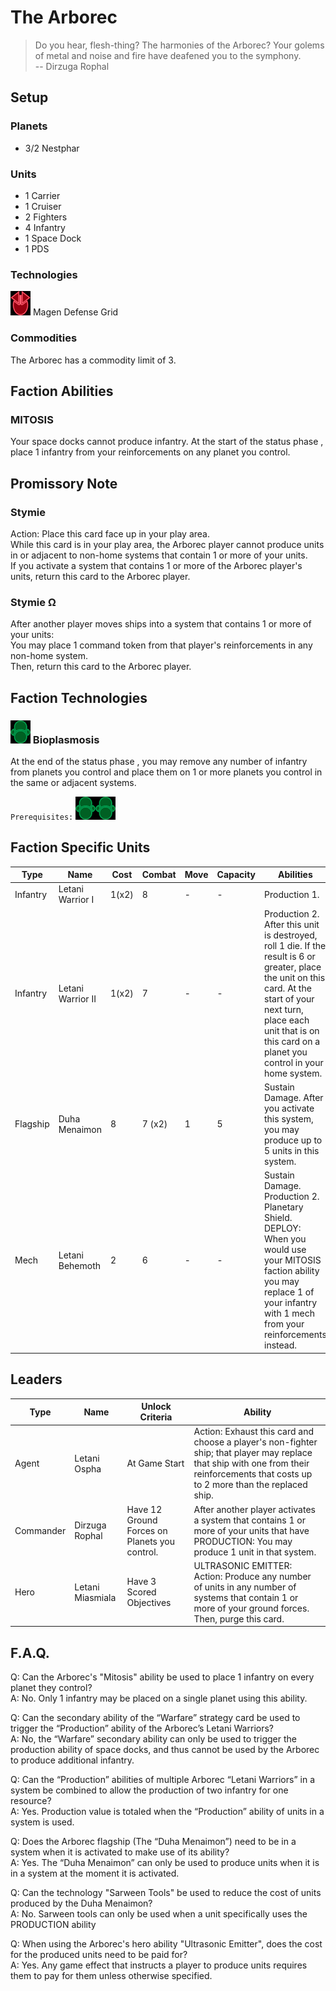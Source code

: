 # The Arborec
> Do you hear, flesh-thing? The harmonies of the Arborec? Your golems of metal and noise and fire have deafened you to the symphony.  
-- Dirzuga Rophal

## Setup

### Planets
* 3/2 Nestphar

### Units
* 1 Carrier
* 1 Cruiser
* 2 Fighters
* 4 Infantry
* 1 Space Dock
* 1 PDS

### Technologies
![Red Tech](../images/tech_red_small.bmp) Magen Defense Grid  

### Commodities
The Arborec has a commodity limit of 3.

## Faction Abilities
### MITOSIS
Your space docks cannot produce infantry.  At the start of the status phase , place 1 infantry from your reinforcements on any planet you control.

## Promissory Note
### Stymie  
Action: Place this card face up in your play area.  
While this card is in your play area, the Arborec player cannot produce units in or adjacent to non-home systems that contain 1 or more of your units.  
If you activate a system that contains 1 or more of the Arborec player's units, return this card to the Arborec player.  

### Stymie Ω  
After another player moves ships into a system that contains 1 or more of your units:  
You may place 1 command token from that player's reinforcements in any non-home system.  
Then, return this card to the Arborec player.

## Faction Technologies
### ![Green Tech](../images/tech_green_small.bmp)  Bioplasmosis  
At the end of the status phase , you may remove any number of infantry from planets you control and place them on 1 or more planets you control in the same or adjacent systems.

`Prerequisites:` ![Green Tech](../images/tech_green_small.bmp)![Green Tech](../images/tech_green_small.bmp)

## Faction Specific Units
|Type|Name|Cost|Combat|Move|Capacity|Abilities|Prerequisites|
|-|-|-|-|-|-|-|-|
|Infantry|Letani Warrior I |1(x2)|8|-|-|Production 1.|None|
|Infantry|Letani Warrior II|1(x2)|7|-|-|Production 2. After this unit is destroyed, roll 1 die.  If the result is 6 or greater, place the unit on this card.  At the start of your next turn, place each unit that is on this card on a planet you control in your home system. |![Green Tech](../images/tech_green_small.bmp)![Green Tech](../images/tech_green_small.bmp)|
|Flagship|Duha Menaimon|8|7 (x2)|1|5|Sustain Damage. After you activate this system, you may produce up to 5 units in this system. |None|
|Mech|Letani Behemoth|2|6|-|-|Sustain Damage. Production 2. Planetary Shield. DEPLOY: When you would use your MITOSIS faction ability you may replace 1 of your infantry with 1 mech from your reinforcements instead.|None|

## Leaders

|Type|Name|Unlock Criteria|Ability|
|-|-|-|-|
|Agent|Letani Ospha|At Game Start|Action: Exhaust this card and choose a player's non-fighter ship; that player may replace that ship with one from their reinforcements that costs up to 2 more than the replaced ship.|
|Commander|Dirzuga Rophal|Have 12 Ground Forces on Planets you control.|After another player activates a system that contains 1 or more of your units that have PRODUCTION: You may produce 1 unit in that system.|
|Hero|Letani Miasmiala|Have 3 Scored Objectives|ULTRASONIC EMITTER: Action: Produce any number of units in any number of systems that contain 1 or more of your ground forces. Then, purge this card. |

## F.A.Q.
Q: Can the Arborec's "Mitosis" ability be used to place 1 infantry on every planet they control?  
A: No. Only 1 infantry may be placed on a single planet using this ability.

Q: Can the secondary ability of the “Warfare” strategy card be used to trigger the “Production” ability of the Arborec’s Letani Warriors?  
A: No, the “Warfare” secondary ability can only be used to trigger the production ability of space docks, and thus cannot be used by the Arborec to produce additional infantry.

Q: Can the “Production” abilities of multiple Arborec “Letani Warriors” in a system be combined to allow the production of two infantry for one resource?  
A: Yes. Production value is totaled when the “Production” ability of units in a system is used.

Q: Does the Arborec flagship (The “Duha Menaimon”) need to be in a system when it is activated to make use of its ability?  
A: Yes. The “Duha Menaimon” can only be used to produce units when it is in a system at the moment it is activated.

Q: Can the technology "Sarween Tools" be used to reduce the cost of units produced by the Duha Menaimon?  
A: No. Sarween tools can only be used when a unit specifically uses the PRODUCTION ability

Q: When using the Arborec's hero ability "Ultrasonic Emitter", does the cost for the produced units need to be paid for?  
A: Yes. Any game effect that instructs a player to produce units requires them to pay for them unless otherwise specified. 
